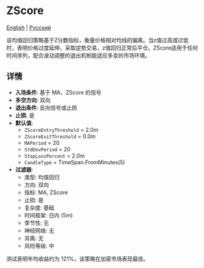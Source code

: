 # ZScore
[English](README.md) | [Русский](README_ru.md)

该均值回归策略基于Z分数指标，衡量价格相对均线的偏离。当z值过高或过低时，表明价格过度延伸，采取逆势交易，z值回归正常后平仓。ZScore适用于任何时间序列，配合波动调整的退出机制能适应多变的市场环境。

## 详情
- **入场条件**: 基于 MA、ZScore 的信号
- **多空方向**: 双向
- **退出条件**: 反向信号或止损
- **止损**: 是
- **默认值**:
  - `ZScoreEntryThreshold` = 2.0m
  - `ZScoreExitThreshold` = 0.0m
  - `MAPeriod` = 20
  - `StdDevPeriod` = 20
  - `StopLossPercent` = 2.0m
  - `CandleType` = TimeSpan.FromMinutes(5)
- **过滤器**:
  - 类型: 均值回归
  - 方向: 双向
  - 指标: MA, ZScore
  - 止损: 是
  - 复杂度: 基础
  - 时间框架: 日内 (5m)
  - 季节性: 无
  - 神经网络: 无
  - 背离: 无
  - 风险等级: 中

测试表明年均收益约为 121%，该策略在加密市场表现最佳。
